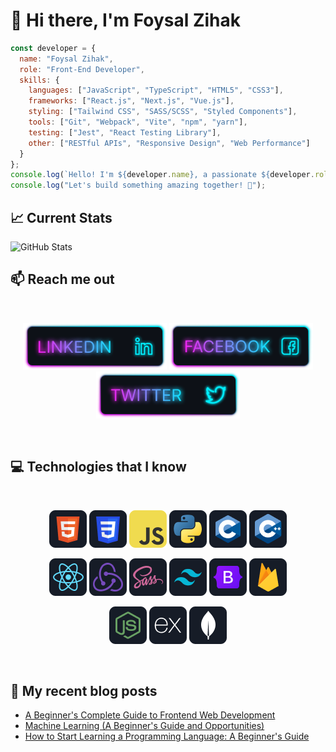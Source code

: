 ﻿# 👋 Hi there, I'm Foysal Zihak

```javascript
const developer = {
  name: "Foysal Zihak",
  role: "Front-End Developer",
  skills: {
    languages: ["JavaScript", "TypeScript", "HTML5", "CSS3"],
    frameworks: ["React.js", "Next.js", "Vue.js"],
    styling: ["Tailwind CSS", "SASS/SCSS", "Styled Components"],
    tools: ["Git", "Webpack", "Vite", "npm", "yarn"],
    testing: ["Jest", "React Testing Library"],
    other: ["RESTful APIs", "Responsive Design", "Web Performance"]
  }
};
console.log(`Hello! I'm ${developer.name}, a passionate ${developer.role}`);
console.log("Let's build something amazing together! 🚀");
```
## :chart_with_upwards_trend: Current Stats
![GitHub Stats](https://github-readme-streak-stats.herokuapp.com/?user=fzihak&theme=tokyonight&hide_border=true)

## :mailbox: Reach me out

<br />

[<p align="center"><img height="75" src="images/icons/Linkedin.png">](https://www.linkedin.com/in/zihak/)
[<img height="75" src="images/icons/Facebook.png">](https://www.facebook.com/FoysalZihak)
[<img height="75" src="images/icons/Twitter.png"> </p>](https://twitter.com/ZihakFoysal)

<br />

## :computer: Technologies that I know

<br>
<p align="center">
<img src="images/icons/HTML.png"/>
<img src="images/icons/css.png"/>
<img src="images/icons/JavaScript.png"/>
<img src="images/icons/python.png"/>
<img src="images/icons/c.png"/>
<img src="images/icons/cpp.png"/>
</p>
<p align="center">
<img src="images/icons/react.png"/>
<img src="images/icons/redux.png"/>
<img src="images/icons/sass.png"/>
<img src="images/icons/tailwind.png"/>
<img src="images/icons/Bootsrap.png"/>
<img src="images/icons/firebase.png"/>
</p>
<p align="center">
<img src="images/icons/node.png"/>
<img src="images/icons/express.png"/>
<img src="images/icons/mongo.png"/>
</p><br/>


## :book: My recent blog posts
<!-- BLOG-POST-LIST:START -->
- [A Beginner's Complete Guide to Frontend Web Development](https://dev.to/fzihak/getting-started-with-frontend-web-development-a-complete-guide-for-beginners-295j)
- [Machine Learning (A Beginner's Guide and Opportunities)](https://dev.to/fzihak/machine-learning-a-beginners-guide-and-opportunities-44o4)
- [How to Start Learning a Programming Language: A Beginner's Guide](https://dev.to/fzihak/how-to-start-learning-a-programming-language-a-beginners-guide-o9d)
<!-- BLOG-POST-LIST:END -->
